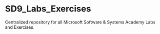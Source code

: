 # SD9_Labs_Exercises
Centralized repository for all Microsoft Software & Systems Academy Labs and Exercises.

